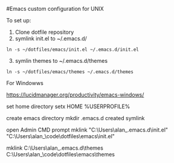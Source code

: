 #Emacs custom configuration for UNIX

To set up:
1. Clone dotfile repository
2. symlink init.el to ~/.emacs.d/

```ln -s ~/dotfiles/emacs/init.el ~/.emacs.d/init.el```

3. symlin themes to ~/.emacs.d/themes

```ln -s ~/dotfiles/emacs/themes ~/.emacs.d/themes```



For Windowws




https://lucidmanager.org/productivity/emacs-windows/

set home directory 
setx HOME %USERPROFILE%

create emacs directory
mkdir .emacs.d
created symlink 

open Admin CMD prompt
mklink "C:\Users\alan_\.emacs.d\init.el" "C:\Users\alan_\code\dotfiles\emacs\init.el"

mklink C:\Users\alan_\.emacs.d\themes C:\Users\alan_\code\dotfiles\emacs\themes

